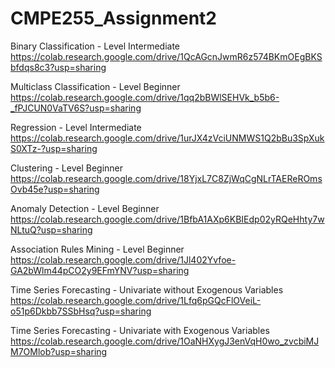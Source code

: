 # CMPE255_Assignment2


Binary Classification - Level Intermediate           
https://colab.research.google.com/drive/1QcAGcnJwmR6z574BKmOEgBKSbfdqs8c3?usp=sharing

Multiclass Classification - Level Beginner            
https://colab.research.google.com/drive/1qq2bBWlSEHVk_b5b6-_fPJCUN0VaTV6S?usp=sharing

Regression - Level Intermediate             
https://colab.research.google.com/drive/1urJX4zVciUNMWS1Q2bBu3SpXukS0XTz-?usp=sharing 

Clustering - Level Beginner                
https://colab.research.google.com/drive/18YjxL7C8ZjWqCgNLrTAEReROmsOvb45e?usp=sharing  

Anomaly Detection - Level Beginner         
https://colab.research.google.com/drive/1BfbA1AXp6KBIEdp02yRQeHhty7wNLtuQ?usp=sharing 

Association Rules Mining - Level Beginner  
https://colab.research.google.com/drive/1Jl402Yvfoe-GA2bWlm44pCO2y9EFmYNV?usp=sharing

Time Series Forecasting - Univariate without Exogenous Variables
https://colab.research.google.com/drive/1Lfq6pGQcFlOVeiL-o51p6Dkbb7SSbHsq?usp=sharing

Time Series Forecasting - Univariate with Exogenous Variables
https://colab.research.google.com/drive/1OaNHXygJ3enVqH0wo_zvcbiMJM7OMlob?usp=sharing

